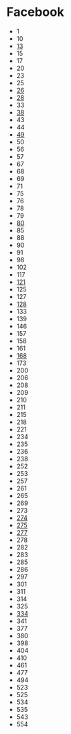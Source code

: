 # Facebook

- 1
- 10
- [13](../solutions/13.md)
- 15
- 17
- 20
- 23
- 25
- [26](../solutions/26.md)
- [28](../solutions/28.md)
- 33
- [38](../solutions/38.md)
- 43
- 44
- [49](../solutions/49.md)
- 50
- 56
- 57
- 67
- 68
- 69
- 71
- 75
- 76
- 78
- 79
- [80](../solutions/80.md)
- 85
- 88
- 90
- 91
- 98
- 102
- 117
- [121](../solutions/121.md)
- 125
- 127
- [128](../solutions/128.md)
- 133
- 139
- 146
- 157
- 158
- 161
- [168](../solutions/168.md)
- 173
- 200
- 206
- 208
- 209
- 210
- 211
- 215
- 218
- 221
- 234
- 235
- 236
- 238
- 252
- 253
- 257
- 261
- 265
- 269
- 273
- [274](../solutions/274.md)
- [275](../solutions/275.md)
- [277](../solutions/277.md)
- 278
- 282
- 283
- 285
- 286
- 297
- 301
- 311
- 314
- 325
- [334](../solutions/334.md)
- 341
- 377
- 380
- 398
- 404
- 410
- 461
- 477
- 494
- 523
- 525
- 534
- 535
- 543
- 554